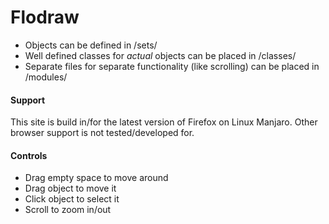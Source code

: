 #  Flodraw
- Objects can be defined in /sets/
- Well defined classes for *actual* objects can be placed in /classes/
- Separate files for separate functionality (like scrolling) can be placed in /modules/

#### Support
This site is build in/for the latest version of Firefox on Linux Manjaro. Other browser support is not tested/developed for.

#### Controls 
- Drag empty space to move around
- Drag object to move it
- Click object to select it
- Scroll to zoom in/out

